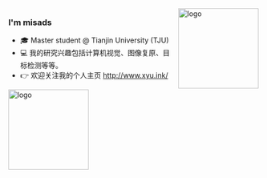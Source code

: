 <img src="https://github-readme-stats.vercel.app/api?username=misads&show_icons=true" alt="logo" height="160" align="right" style="margin: 5px; margin-bottom: 20px;" />

### I'm misads

- 🎓 Master student @ Tianjin University (TJU)
- 💻 我的研究兴趣包括计算机视觉、图像复原、目标检测等等。
- 👉 欢迎关注我的个人主页 <http://www.xyu.ink/> 

<img src="https://github-profile-trophy.vercel.app/?username=misads&theme=flat&column=7" alt="logo" height="160" align="center" style="margin: auto; margin-bottom: 20px;" />
